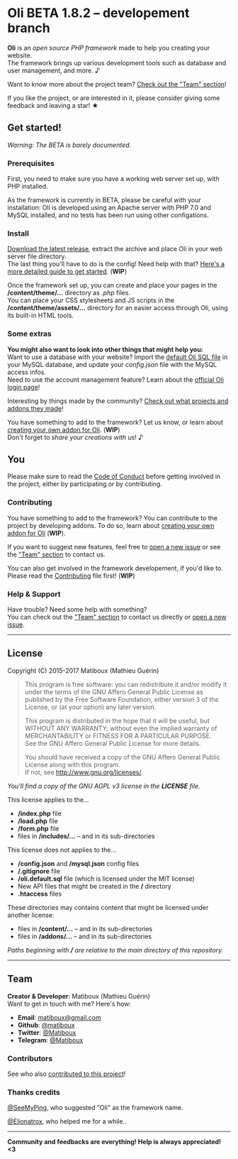 # Oli BETA 1.8.2 – developement branch

**Oli** is an *open source PHP framework* made to help you creating your website.  
The framework brings up various development tools such as database and user management, and more. ♪

Want to know more about the project team? [Check out the "Team" section](#team)!

If you like the project, or are interested in it, please consider giving some feedback and leaving a star! ★

## Get started!

*Warning: The BETA is barely documented.*

### Prerequisites

First, you need to make sure you have a working web server set up, with PHP installed. 

As the framework is currently in BETA, please be careful with your installation: Oli is developed using an Apache server with PHP 7.0 and MySQL installed, and no tests has been run using other configations.

### Install

[Download the latest release](https://github.com/OliFramework/Oli/releases/latest), extract the archive and place Oli in your web server file directory.  
The last thing you'll have to do is the config! Need help with that? [Here's a more detailed guide to get started](https://github.com/OliFramework/Oli/wiki/Get-started). (**WIP**)

Once the framework set up, you can create and place your pages in the **/content/theme/...** directory as *.php* files.  
You can place your CSS stylesheets and JS scripts in the **/content/theme/assets/...** directory for an easier access through Oli, using its built-in HTML tools.

### Some extras

**You might also want to look into other things that might help you:**  
Want to use a database with your website? Import the [default Oli SQL file](https://github.com/OliFramework/Oli/blob/master/oli.default.sql) in your MySQL database, and update your *config.json* file with the MySQL access infos.  
Need to use the account management feature? Learn about the [official Oli login page](https://github.com/OliFramework/Oli-Login-Page)!

Interesting by things made by the community? [Check out what projects and addons they made](https://github.com/OliFramework/Oli/wiki/Created-by-the-community)!

You have something to add to the framework? Let us know, or learn about [creating your own addon for Oli](#). (**WIP**)  
Don't forget to *share your creations with us*! ♪

## You

Please make sure to read the [Code of Conduct](https://github.com/OliFramework/Oli/blob/master/CODE_OF_CONDUCT.md) before getting involved in the project, either by participating or by contributing.

### Contributing

You have something to add to the framework? You can contribute to the project by developing addons. To do so, learn about [creating your own addon for Oli](#) (**WIP**).

If you want to suggest new features, feel free to [open a new issue](https://github.com/OliFramework/Oli/issues/new) or see the ["Team" section](#team) to contact us.

You can also get involved in the framework developement, if you'd like to. Please read the [Contributing](https://github.com/OliFramework/Oli/blob/master/CONTRIBUTING.md) file first! (**WIP**)

### Help & Support

Have trouble? Need some help with something?  
You can check out the ["Team" section](#team) to contact us directly or [open a new issue](https://github.com/OliFramework/Oli/issues/new).

---

## License

Copyright (C) 2015-2017 Matiboux (Mathieu Guérin)
> This program is free software: you can redistribute it and/or modify it under the terms of the GNU Affero General Public License as published by the Free Software Foundation, either version 3 of the License, or (at your option) any later version.  
> 
> This program is distributed in the hope that it will be useful, but WITHOUT ANY WARRANTY; without even the implied warranty of MERCHANTABILITY or FITNESS FOR A PARTICULAR PURPOSE.  
> See the GNU Affero General Public License for more details.
> 
> You should have received a copy of the GNU Affero General Public License along with this program.  
> If not, see <http://www.gnu.org/licenses/>.

*You'll find a copy of the GNU AGPL v3 license in the **LICENSE** file.*

This license applies to the...
- **/index.php** file
- **/load.php** file
- **/form.php** file
- files in **/includes/...** – and in its sub-directories

This license does not applies to the...
- **/config.json** and **/mysql.json** config files
- **/.gitignore** file
- **/oli.default.sql** file (which is licensed under the MIT license)
- New API files that might be created in the **/** directory
- **.htaccess** files

These directories may contains content that might be licensed under another license:
- files in **/content/...** – and in its sub-directories
- files in **/addons/...** – and in its sub-directories

*Paths beginning with **/** are relative to the main directory of this repository.*

---

## Team

**Creator & Developer**: Matiboux (Mathieu Guérin)  
Want to get in touch with me? Here's how:
 - **Email**: [matiboux@gmail.com](mailto:matiboux@gmail.com)
 - **Github**: [@matiboux](https://github.com/Matiboux)
 - **Twitter**: [@Matiboux](https://twitter.com/Matiboux)
 - **Telegram**: [@Matiboux](https://t.me/Matiboux)
 
### Contributors

See who also [contributed to this project](https://github.com/OliFramework/Oli/blob/master/CONTRIBUTORS.md)!

### Thanks credits

[@SeeMyPing](https://twitter.com/SeeMyPing), who suggested "Oli" as the framework name.

[@Elionatrox](https://twitter.com/Elionatrox), who helped me for a while..

---

**Community and feedbacks are everything! Help is always appreciated! <3**